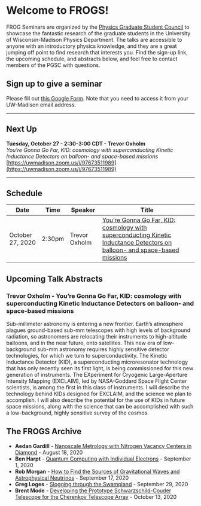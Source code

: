 # Welcome to FROGS!

FROG Seminars are organized by the [Physics Graduate Student Council](https://pgsc.physics.wisc.edu/) to showcase the fantastic research of the graduate students in the University of Wisconsin-Madison Physics Department.
The talks are accessible to anyone with an introductory physics knowledge, and they are a great jumping off point to find research that interests you.
Find the sign-up link, the upcoming schedule, and abstracts below, and feel free to contact members of the PGSC with questions.

## Sign up to give a seminar

Please fill out [this Google Form](https://forms.gle/438djJc1GmeK9qfS8). 
Note that you need to access it from your UW-Madison email address.

---

## Next Up
**Tuesday, October 27 - 2:30-3:00 CDT - Trevor Oxholm**
<br>
_You’re Gonna Go Far, KID: cosmology with superconducting Kinetic Inductance Detectors on balloon- and space-based missions_
<br>
[https://uwmadison.zoom.us/j/97673511989](https://uwmadison.zoom.us/j/97673511989)

---

## Schedule

| Date | Time | Speaker | Title |
| --- | --- | --- | --- |
| October 27, 2020 | 2:30pm | Trevor Oxholm | [You’re Gonna Go Far, KID: cosmology with superconducting Kinetic Inductance Detectors on balloon- and space-based missions](https://rmorgan10.github.io/FROGS/TrevorOxholm/) |

## Upcoming Talk Abstracts

### Trevor Oxholm - You’re Gonna Go Far, KID: cosmology with superconducting Kinetic Inductance Detectors on balloon- and space-based missions

Sub-millimeter astronomy is entering a new frontier. 
Earth’s atmosphere plagues ground-based sub-mm telescopes with high levels of background radiation, so astronomers are relocating their instruments to high-altitude balloons, and in the near future, onto satellites.
This new era of low-background sub-mm astronomy requires highly sensitive detector technologies, for which we turn to superconductivity. 
The Kinetic Inductance Detector (KID), a superconducting microresonator technology that has only recently seen its first light, is being commissioned for this new generation of instruments. 
The EXperiment for Cryogenic Large-Aperture Intensity Mapping (EXCLAIM), led by NASA-Goddard Space Flight Center scientists, is among the first in this class of instruments. 
I will describe the technology behind KIDs designed for EXCLAIM, and the science we plan to accomplish. 
I will also describe the potential for the use of KIDs in future space missions, along with the science that can be accomplished with such a low-background, highly sensitive survey of the cosmos.

## The FROGS Archive

- **Aedan Gardill** - [Nanoscale Metrology with Nitrogen Vacancy Centers in Diamond](https://rmorgan10.github.io/FROGS/AedanGardill/) - August 18, 2020
- **Ben Harpt** - [Quantum Computing with Individual Electrons](https://rmorgan10.github.io/FROGS/BenHarpt/) - September 1, 2020
- **Rob Morgan** - [How to Find the Sources of Gravitational Waves and Astrophysical Neutrinos](https://rmorgan10.github.io/FROGS/RobMorgan/) - September 17, 2020
- **Greg Loges** - [Slogging through the Swampland](https://rmorgan10.github.io/FROGS/GregLoges/) - September 29, 2020
- **Brent Mode** - [Developing the Prototype Schwarzschild-Couder Telescope for the Cherenkov Telescope Array](https://rmorgan10.github.io/FROGS/BrentMode/) - October 13, 2020
